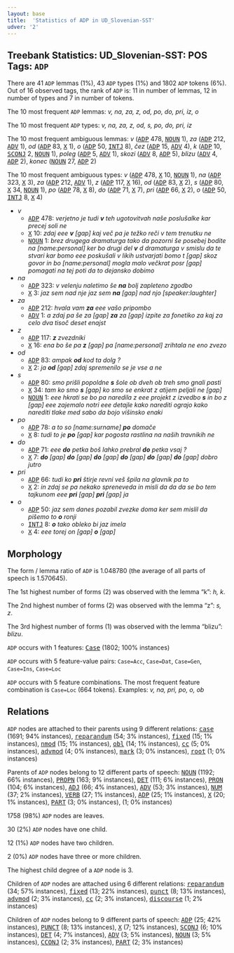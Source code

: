 ```yaml
---
layout: base
title:  'Statistics of ADP in UD_Slovenian-SST'
udver: '2'
---
```


## Treebank Statistics: UD_Slovenian-SST: POS Tags: `ADP`

There are 41 `ADP` lemmas (1%), 43 `ADP` types (1%) and 1802 `ADP` tokens (6%).
Out of 16 observed tags, the rank of `ADP` is: 11 in number of lemmas, 12 in number of types and 7 in number of tokens.

The 10 most frequent `ADP` lemmas: <em>v, na, za, z, od, po, do, pri, iz, o</em>

The 10 most frequent `ADP` types:  <em>v, na, za, z, od, s, po, do, pri, iz</em>

The 10 most frequent ambiguous lemmas: <em>v</em> (<tt><a href="sl_sst-pos-ADP.html">ADP</a></tt> 478, <tt><a href="sl_sst-pos-NOUN.html">NOUN</a></tt> 1), <em>za</em> (<tt><a href="sl_sst-pos-ADP.html">ADP</a></tt> 212, <tt><a href="sl_sst-pos-ADV.html">ADV</a></tt> 1), <em>od</em> (<tt><a href="sl_sst-pos-ADP.html">ADP</a></tt> 83, <tt><a href="sl_sst-pos-X.html">X</a></tt> 1), <em>o</em> (<tt><a href="sl_sst-pos-ADP.html">ADP</a></tt> 50, <tt><a href="sl_sst-pos-INTJ.html">INTJ</a></tt> 8), <em>čez</em> (<tt><a href="sl_sst-pos-ADP.html">ADP</a></tt> 15, <tt><a href="sl_sst-pos-ADV.html">ADV</a></tt> 4), <em>k</em> (<tt><a href="sl_sst-pos-ADP.html">ADP</a></tt> 10, <tt><a href="sl_sst-pos-SCONJ.html">SCONJ</a></tt> 2, <tt><a href="sl_sst-pos-NOUN.html">NOUN</a></tt> 1), <em>poleg</em> (<tt><a href="sl_sst-pos-ADP.html">ADP</a></tt> 5, <tt><a href="sl_sst-pos-ADV.html">ADV</a></tt> 1), <em>skozi</em> (<tt><a href="sl_sst-pos-ADV.html">ADV</a></tt> 8, <tt><a href="sl_sst-pos-ADP.html">ADP</a></tt> 5), <em>blizu</em> (<tt><a href="sl_sst-pos-ADV.html">ADV</a></tt> 4, <tt><a href="sl_sst-pos-ADP.html">ADP</a></tt> 2), <em>konec</em> (<tt><a href="sl_sst-pos-NOUN.html">NOUN</a></tt> 27, <tt><a href="sl_sst-pos-ADP.html">ADP</a></tt> 2)

The 10 most frequent ambiguous types:  <em>v</em> (<tt><a href="sl_sst-pos-ADP.html">ADP</a></tt> 478, <tt><a href="sl_sst-pos-X.html">X</a></tt> 10, <tt><a href="sl_sst-pos-NOUN.html">NOUN</a></tt> 1), <em>na</em> (<tt><a href="sl_sst-pos-ADP.html">ADP</a></tt> 323, <tt><a href="sl_sst-pos-X.html">X</a></tt> 3), <em>za</em> (<tt><a href="sl_sst-pos-ADP.html">ADP</a></tt> 212, <tt><a href="sl_sst-pos-ADV.html">ADV</a></tt> 1), <em>z</em> (<tt><a href="sl_sst-pos-ADP.html">ADP</a></tt> 117, <tt><a href="sl_sst-pos-X.html">X</a></tt> 16), <em>od</em> (<tt><a href="sl_sst-pos-ADP.html">ADP</a></tt> 83, <tt><a href="sl_sst-pos-X.html">X</a></tt> 2), <em>s</em> (<tt><a href="sl_sst-pos-ADP.html">ADP</a></tt> 80, <tt><a href="sl_sst-pos-X.html">X</a></tt> 34, <tt><a href="sl_sst-pos-NOUN.html">NOUN</a></tt> 1), <em>po</em> (<tt><a href="sl_sst-pos-ADP.html">ADP</a></tt> 78, <tt><a href="sl_sst-pos-X.html">X</a></tt> 8), <em>do</em> (<tt><a href="sl_sst-pos-ADP.html">ADP</a></tt> 71, <tt><a href="sl_sst-pos-X.html">X</a></tt> 7), <em>pri</em> (<tt><a href="sl_sst-pos-ADP.html">ADP</a></tt> 66, <tt><a href="sl_sst-pos-X.html">X</a></tt> 2), <em>o</em> (<tt><a href="sl_sst-pos-ADP.html">ADP</a></tt> 50, <tt><a href="sl_sst-pos-INTJ.html">INTJ</a></tt> 8, <tt><a href="sl_sst-pos-X.html">X</a></tt> 4)


* <em>v</em>
  * <tt><a href="sl_sst-pos-ADP.html">ADP</a></tt> 478: <em>verjetno je tudi <b>v</b> teh ugotovitvah naše poslušalke kar precej soli ne</em>
  * <tt><a href="sl_sst-pos-X.html">X</a></tt> 10: <em>zdaj eee <b>v</b> [gap] kaj več pa je težko reči v tem trenutku ne</em>
  * <tt><a href="sl_sst-pos-NOUN.html">NOUN</a></tt> 1: <em>brez drugega dramaturga tako da pozorni še posebej bodite na [name:personal] ker bo drugi del <b>v</b> d dramaturga v smislu da te stvari kar bomo eee poskušali v likih ustvarjati bomo t [gap] skoz govor in bo [name:personal] mogla malo večkrat posr [gap] pomagati na tej poti da to dejansko dobimo</em>
* <em>na</em>
  * <tt><a href="sl_sst-pos-ADP.html">ADP</a></tt> 323: <em>v velenju naletimo še <b>na</b> bolj zapleteno zgodbo</em>
  * <tt><a href="sl_sst-pos-X.html">X</a></tt> 3: <em>jaz sem nad nje jaz sem <b>na</b> [gap] nad njo [speaker:laughter]</em>
* <em>za</em>
  * <tt><a href="sl_sst-pos-ADP.html">ADP</a></tt> 212: <em>hvala vam <b>za</b> eee vašo pripombo</em>
  * <tt><a href="sl_sst-pos-ADV.html">ADV</a></tt> 1: <em>a zdaj pa še za [gap] <b>za</b> za [gap] izpite za fonetiko za kaj za celo dva tisoč deset enajst</em>
* <em>z</em>
  * <tt><a href="sl_sst-pos-ADP.html">ADP</a></tt> 117: <em><b>z</b> zvezdniki</em>
  * <tt><a href="sl_sst-pos-X.html">X</a></tt> 16: <em>ena bo še pa <b>z</b> [gap] pa [name:personal] zrihtala ne eno zvezo</em>
* <em>od</em>
  * <tt><a href="sl_sst-pos-ADP.html">ADP</a></tt> 83: <em>ampak <b>od</b> kod ta dolg ?</em>
  * <tt><a href="sl_sst-pos-X.html">X</a></tt> 2: <em>ja <b>od</b> [gap] zdaj spremenilo se je vse a ne</em>
* <em>s</em>
  * <tt><a href="sl_sst-pos-ADP.html">ADP</a></tt> 80: <em>smo prišli popoldne <b>s</b> šole ob dveh ob treh smo gnali pasti</em>
  * <tt><a href="sl_sst-pos-X.html">X</a></tt> 34: <em>tam ko smo <b>s</b> [gap] ko smo se enkrat z atijem peljali ne [gap]</em>
  * <tt><a href="sl_sst-pos-NOUN.html">NOUN</a></tt> 1: <em>eee hkrati se bo pa naredila z eee projekt z izvedbo <b>s</b> in bo z [gap] eee zajemalo notri eee detajle kako narediti ograjo kako narediti tlake med sabo da bojo višinsko enaki</em>
* <em>po</em>
  * <tt><a href="sl_sst-pos-ADP.html">ADP</a></tt> 78: <em>a to so [name:surname] <b>po</b> domače</em>
  * <tt><a href="sl_sst-pos-X.html">X</a></tt> 8: <em>tudi to je <b>po</b> [gap] kar pogosta rastlina na naših travnikih ne</em>
* <em>do</em>
  * <tt><a href="sl_sst-pos-ADP.html">ADP</a></tt> 71: <em>eee <b>do</b> petka boš lahko prebral <b>do</b> petka vsaj ?</em>
  * <tt><a href="sl_sst-pos-X.html">X</a></tt> 7: <em><b>do</b> [gap] <b>do</b> [gap] <b>do</b> [gap] <b>do</b> [gap] <b>do</b> [gap] <b>do</b> [gap] dobro jutro</em>
* <em>pri</em>
  * <tt><a href="sl_sst-pos-ADP.html">ADP</a></tt> 66: <em>tudi ko <b>pri</b> štirje revni veš špila na glavnik pa to</em>
  * <tt><a href="sl_sst-pos-X.html">X</a></tt> 2: <em>in zdaj se pa nekako spreneveda in misli da da da se bo tem tajkunom eee <b>pri</b> [gap] <b>pri</b> [gap] ja</em>
* <em>o</em>
  * <tt><a href="sl_sst-pos-ADP.html">ADP</a></tt> 50: <em>jaz sem danes pozabil zvezke doma ker sem mislil da pišemo to <b>o</b> ronji</em>
  * <tt><a href="sl_sst-pos-INTJ.html">INTJ</a></tt> 8: <em><b>o</b> tako obleko bi jaz imela</em>
  * <tt><a href="sl_sst-pos-X.html">X</a></tt> 4: <em>eee torej on [gap] <b>o</b> [gap]</em>

## Morphology

The form / lemma ratio of `ADP` is 1.048780 (the average of all parts of speech is 1.570645).

The 1st highest number of forms (2) was observed with the lemma “k”: <em>h, k</em>.

The 2nd highest number of forms (2) was observed with the lemma “z”: <em>s, z</em>.

The 3rd highest number of forms (1) was observed with the lemma “blizu”: <em>blizu</em>.

`ADP` occurs with 1 features: <tt><a href="sl_sst-feat-Case.html">Case</a></tt> (1802; 100% instances)

`ADP` occurs with 5 feature-value pairs: `Case=Acc`, `Case=Dat`, `Case=Gen`, `Case=Ins`, `Case=Loc`

`ADP` occurs with 5 feature combinations.
The most frequent feature combination is `Case=Loc` (664 tokens).
Examples: <em>v, na, pri, po, o, ob</em>


## Relations

`ADP` nodes are attached to their parents using 9 different relations: <tt><a href="sl_sst-dep-case.html">case</a></tt> (1691; 94% instances), <tt><a href="sl_sst-dep-reparandum.html">reparandum</a></tt> (54; 3% instances), <tt><a href="sl_sst-dep-fixed.html">fixed</a></tt> (15; 1% instances), <tt><a href="sl_sst-dep-nmod.html">nmod</a></tt> (15; 1% instances), <tt><a href="sl_sst-dep-obl.html">obl</a></tt> (14; 1% instances), <tt><a href="sl_sst-dep-cc.html">cc</a></tt> (5; 0% instances), <tt><a href="sl_sst-dep-advmod.html">advmod</a></tt> (4; 0% instances), <tt><a href="sl_sst-dep-mark.html">mark</a></tt> (3; 0% instances), <tt><a href="sl_sst-dep-root.html">root</a></tt> (1; 0% instances)

Parents of `ADP` nodes belong to 12 different parts of speech: <tt><a href="sl_sst-pos-NOUN.html">NOUN</a></tt> (1192; 66% instances), <tt><a href="sl_sst-pos-PROPN.html">PROPN</a></tt> (163; 9% instances), <tt><a href="sl_sst-pos-DET.html">DET</a></tt> (111; 6% instances), <tt><a href="sl_sst-pos-PRON.html">PRON</a></tt> (104; 6% instances), <tt><a href="sl_sst-pos-ADJ.html">ADJ</a></tt> (66; 4% instances), <tt><a href="sl_sst-pos-ADV.html">ADV</a></tt> (53; 3% instances), <tt><a href="sl_sst-pos-NUM.html">NUM</a></tt> (37; 2% instances), <tt><a href="sl_sst-pos-VERB.html">VERB</a></tt> (27; 1% instances), <tt><a href="sl_sst-pos-ADP.html">ADP</a></tt> (25; 1% instances), <tt><a href="sl_sst-pos-X.html">X</a></tt> (20; 1% instances), <tt><a href="sl_sst-pos-PART.html">PART</a></tt> (3; 0% instances),  (1; 0% instances)

1758 (98%) `ADP` nodes are leaves.

30 (2%) `ADP` nodes have one child.

12 (1%) `ADP` nodes have two children.

2 (0%) `ADP` nodes have three or more children.

The highest child degree of a `ADP` node is 3.

Children of `ADP` nodes are attached using 6 different relations: <tt><a href="sl_sst-dep-reparandum.html">reparandum</a></tt> (34; 57% instances), <tt><a href="sl_sst-dep-fixed.html">fixed</a></tt> (13; 22% instances), <tt><a href="sl_sst-dep-punct.html">punct</a></tt> (8; 13% instances), <tt><a href="sl_sst-dep-advmod.html">advmod</a></tt> (2; 3% instances), <tt><a href="sl_sst-dep-cc.html">cc</a></tt> (2; 3% instances), <tt><a href="sl_sst-dep-discourse.html">discourse</a></tt> (1; 2% instances)

Children of `ADP` nodes belong to 9 different parts of speech: <tt><a href="sl_sst-pos-ADP.html">ADP</a></tt> (25; 42% instances), <tt><a href="sl_sst-pos-PUNCT.html">PUNCT</a></tt> (8; 13% instances), <tt><a href="sl_sst-pos-X.html">X</a></tt> (7; 12% instances), <tt><a href="sl_sst-pos-SCONJ.html">SCONJ</a></tt> (6; 10% instances), <tt><a href="sl_sst-pos-DET.html">DET</a></tt> (4; 7% instances), <tt><a href="sl_sst-pos-ADV.html">ADV</a></tt> (3; 5% instances), <tt><a href="sl_sst-pos-NOUN.html">NOUN</a></tt> (3; 5% instances), <tt><a href="sl_sst-pos-CCONJ.html">CCONJ</a></tt> (2; 3% instances), <tt><a href="sl_sst-pos-PART.html">PART</a></tt> (2; 3% instances)

